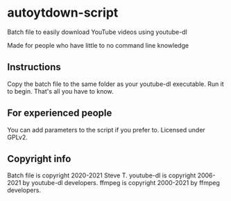 # autoytdown-script
Batch file to easily download YouTube videos using youtube-dl

Made for people who have little to no command line knowledge
## Instructions
Copy the batch file to the same folder as your youtube-dl executable.
Run it to begin.
That's all you have to know.
## For experienced people
You can add parameters to the script if you prefer to. Licensed under
GPLv2.
## Copyright info
Batch file is copyright 2020-2021 Steve T.
youtube-dl is copyright 2006-2021 by youtube-dl developers.
ffmpeg is copyright 2000-2021 by ffmpeg developers.
